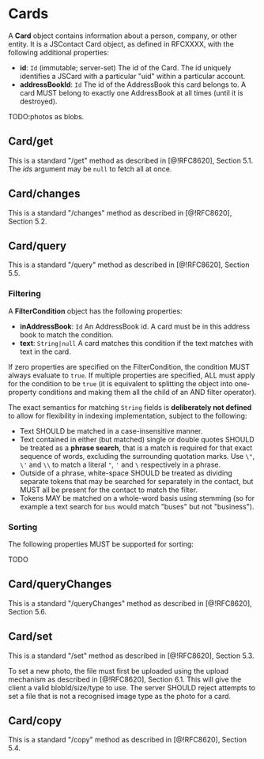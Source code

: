 # Cards

A **Card** object contains information about a person, company, or other entity. It is a JSContact Card object, as defined in RFCXXXX, with the following additional properties:

- **id**: `Id` (immutable; server-set)
  The id of the Card. The id uniquely identifies a JSCard with a particular "uid" within a particular account.
- **addressBookId**: `Id`
  The id of the AddressBook this card belongs to. A card MUST belong to exactly one AddressBook at all times (until it is destroyed).

TODO:photos as blobs.

## Card/get

This is a standard "/get" method as described in [@!RFC8620], Section 5.1. The *ids* argument may be `null` to fetch all at once.

## Card/changes

This is a standard "/changes" method as described in [@!RFC8620], Section 5.2.

## Card/query

This is a standard "/query" method as described in [@!RFC8620], Section 5.5.

### Filtering

A **FilterCondition** object has the following properties:

- **inAddressBook**: `Id`
  An AddressBook id. A card must be in this address book to match the condition.
- **text**: `String|null`
  A card matches this condition if the text matches with text in the card.

If zero properties are specified on the FilterCondition, the condition MUST always evaluate to `true`. If multiple properties are specified, ALL must apply for the condition to be `true` (it is equivalent to splitting the object into one-property conditions and making them all the child of an AND filter operator).

The exact semantics for matching `String` fields is **deliberately not defined** to allow for flexibility in indexing implementation, subject to the following:

- Text SHOULD be matched in a case-insensitive manner.
- Text contained in either (but matched) single or double quotes SHOULD be treated as a **phrase search**, that is a match is required for that exact sequence of words, excluding the surrounding quotation marks. Use `\"`, `\'` and `\\` to match a literal `"`, `'` and `\` respectively in a phrase.
- Outside of a phrase, white-space SHOULD be treated as dividing separate tokens that may be searched for separately in the contact, but MUST all be present for the contact to match the filter.
- Tokens MAY be matched on a whole-word basis using stemming (so for example a text search for `bus` would match "buses" but not "business").

### Sorting

The following properties MUST be supported for sorting:

TODO

## Card/queryChanges

This is a standard "/queryChanges" method as described in [@!RFC8620], Section 5.6.

## Card/set

This is a standard "/set" method as described in [@!RFC8620], Section 5.3.

To set a new photo, the file must first be uploaded using the upload mechanism as described in [@!RFC8620], Section 6.1. This will give the client a valid blobId/size/type to use. The server SHOULD reject attempts to set a file that is not a recognised image type as the photo for a card.

## Card/copy

This is a standard "/copy" method as described in [@!RFC8620], Section 5.4.

